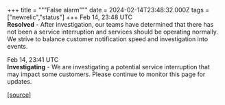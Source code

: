 +++
title = """False alarm"""
date = 2024-02-14T23:48:32.000Z
tags = ["newrelic","status"]
+++
Feb 14, 23:48 UTC  
**Resolved** - After investigation, our teams have determined that there has not been a service interruption and services should be operating normally. We strive to balance customer notification speed and investigation into events.

Feb 14, 23:41 UTC  
**Investigating** - We are investigating a potential service interruption that may impact some customers. Please continue to monitor this page for updates.

[[source]](https://status.newrelic.com/incidents/x33z8rf4gvt9)
